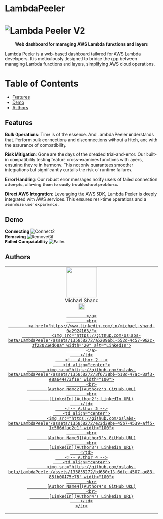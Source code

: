 # LambdaPeeler
# ![Lambda Peeler V2](https://github.com/oslabs-beta/LambdaPeeler/assets/135868272/d2dcfdf0-d4a3-4549-b2a0-57f69f7c3f81)

<p align="center"><strong>Web dashboard for managing AWS Lambda functions and layers</strong></p>
Lambda Peeler is a web-based dashboard tailored for AWS Lambda developers. It is meticulously designed to bridge the gap between managing Lambda functions and layers, simplifying AWS cloud operations.

# Table of Contents
- [Features](#features)
- [Demo](#demo)
- [Authors](#authors)
## Features
**Bulk Operations**: Time is of the essence. And Lambda Peeler understands that. Perform bulk connections and disconnections without a hitch, and with the assurance of compatibility.  

**Risk Mitigation**: Gone are the days of the dreaded trial-and-error. Our built-in compatibility testing feature cross-examines functions with layers, ensuring they're in harmony. This not only guarantees smoother integrations but significantly curtails the risk of runtime failures.  

**Error Handling**: Our robust error messages notify users of failed connection attempts, allowing them to easily troubleshoot problems.

**Direct AWS Integration**: Leveraging the AWS SDK, Lambda Peeler is deeply integrated with AWS services. This ensures real-time operations and a seamless user experience.  

## Demo
**Connecting**
![Connect2](https://github.com/oslabs-beta/LambdaPeeler/assets/135868272/8159a173-0024-4f7b-b315-5e710203128f)        
**Removing**
![RemoveGif](https://github.com/oslabs-beta/LambdaPeeler/assets/135868272/532bfef1-75f4-4843-ab00-d3eb4f60edf0)        
**Failed Compatability**
![Failed](https://github.com/oslabs-beta/LambdaPeeler/assets/135868272/ab1706a9-82e4-4660-89ef-5e51093543ba)    

## Authors
<table>
    <tr>
        <td align="center">
            <img src="https://github.com/oslabs-beta/LambdaPeeler/assets/135868272/8375918d-26df-470e-977c-e579b9d19e1b" width="100">
            <br>
            Michael Shand
            <br>
            <a href="https://github.com/shandie231">
                <img src="![GitHub-Mark-removebg-preview](https://github.com/oslabs-beta/LambdaPeeler/assets/135868272/e30d0678-1b2c-4278-8204-a338b141de88)" width="20" alt="GitHub">

            </a>
            <br>
            <a href="https://www.linkedin.com/in/michael-shand-0a2924163/">
                <img src="https://github.com/oslabs-beta/LambdaPeeler/assets/135868272/a52096b1-552d-4c57-982c-3f22023ed68a" width="20" alt="LinkedIn">
            </a>
        </td>
        <!-- Author 2 -->
        <td align="center">
            <img src="https://github.com/oslabs-beta/LambdaPeeler/assets/135868272/3f6738bb-b18d-47ac-8af3-e8a644e73f1e" width="100">
            <br>
            [Author Name2](Author2's GitHub URL)
            <br>
            [LinkedIn](Author2's LinkedIn URL)
        </td>
        <!-- Author 3 -->
        <td align="center">
            <img src="https://github.com/oslabs-beta/LambdaPeeler/assets/135868272/e23d39b6-45b7-4539-aff5-1c586dfae2c1" width="100">
            <br>
            [Author Name3](Author3's GitHub URL)
            <br>
            [LinkedIn](Author3's LinkedIn URL)
        </td>
        <!-- Author 4 -->
        <td align="center">
            <img src="https://github.com/oslabs-beta/LambdaPeeler/assets/135868272/bd650c13-6dfc-4507-ad83-85fb00475e78" width="100">
            <br>
            [Author Name4](Author4's GitHub URL)
            <br>
            [LinkedIn](Author4's LinkedIn URL)
        </td>
    </tr>
</table>
